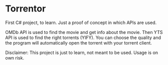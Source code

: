 # Torrentor
First C# project, to learn. Just a proof of concept in which APIs are used.

OMDb API is used to find the movie and get info about the movie. Then YTS API is used to find the right torrents (YIFY). You can choose the quality and the program will automatically open the torrent with your torrent client.

Disclaimer: This project is just to learn, not meant to be used. Usage is on own risk.
